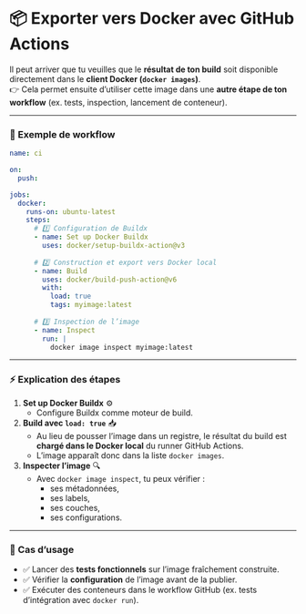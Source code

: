 # 📦 Exporter vers Docker avec GitHub Actions

Il peut arriver que tu veuilles que le **résultat de ton build** soit disponible directement dans le **client Docker (`docker images`)**.\
👉 Cela permet ensuite d’utiliser cette image dans une **autre étape de ton workflow** (ex. tests, inspection, lancement de conteneur).

***

### 📝 Exemple de workflow

```yaml
name: ci

on:
  push:

jobs:
  docker:
    runs-on: ubuntu-latest
    steps:
      # 1️⃣ Configuration de Buildx
      - name: Set up Docker Buildx
        uses: docker/setup-buildx-action@v3
      
      # 2️⃣ Construction et export vers Docker local
      - name: Build
        uses: docker/build-push-action@v6
        with:
          load: true
          tags: myimage:latest
      
      # 3️⃣ Inspection de l’image
      - name: Inspect
        run: |
          docker image inspect myimage:latest
```

***

### ⚡ Explication des étapes

1. **Set up Docker Buildx** ⚙️
   * Configure Buildx comme moteur de build.
2. **Build avec `load: true`** 📥
   * Au lieu de pousser l’image dans un registre, le résultat du build est **chargé dans le Docker local** du runner GitHub Actions.
   * L’image apparaît donc dans la liste `docker images`.
3. **Inspecter l’image** 🔍
   * Avec `docker image inspect`, tu peux vérifier :
     * ses métadonnées,
     * ses labels,
     * ses couches,
     * ses configurations.

***

### 🎯 Cas d’usage

* ✅ Lancer des **tests fonctionnels** sur l’image fraîchement construite.
* ✅ Vérifier la **configuration** de l’image avant de la publier.
* ✅ Exécuter des conteneurs dans le workflow GitHub (ex. tests d’intégration avec `docker run`).
